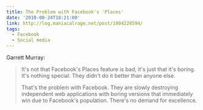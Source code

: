 ```yaml
---
title: The Problem with Facebook's 'Places'
date: '2010-08-24T18:21:00'
link: http://log.maniacalrage.net/post/1004228594/
tags:
  - Facebook
  - Social media
---
```

Garrett Murray:

> It's not that Facebook's Places feature is bad, it's just that it's boring. It's nothing special. They didn't do it better than anyone else.
>
> That's the problem with Facebook. They are slowly destroying independent web applications with boring versions that immediately win due to Facebook's population. There's no demand for excellence.

